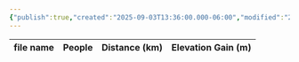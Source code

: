 ```yaml
---
{"publish":true,"created":"2025-09-03T13:36:00.000-06:00","modified":"2025-09-03T14:49:55.526-06:00","published":"2025-09-03T14:49:55.526-06:00","tags":["route"],"cssclasses":"","elevation":null,"region":"Jasper","location":"52.254161, -117.2312304","DWYT":"Premiere","Kane":null,"completed":false}
---
```



| file name | People | Distance (km) | Elevation Gain (m) |
| --------- | ------ | ------------- | ------------------ |